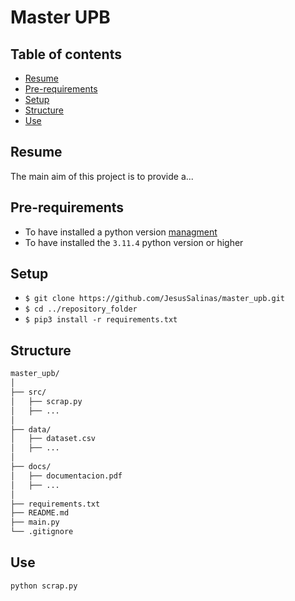 # Master UPB
## Table of contents
* [Resume](#resume)
* [Pre-requirements](#pre-requirements)
* [Setup](#setup)
* [Structure](#structure)
* [Use](#use)
## Resume
The main aim of this project is to provide a... 
## Pre-requirements
* To have installed a python version [managment](https://github.com/pyenv/pyenv)
* To have installed the ``3.11.4`` python version or higher
## Setup
* ``$ git clone https://github.com/JesusSalinas/master_upb.git``
* ``$ cd ../repository_folder``
* ``$ pip3 install -r requirements.txt``
## Structure
  ```bash
master_upb/
│
├── src/
│   ├── scrap.py
│   ├── ...
│
├── data/
│   ├── dataset.csv
│   ├── ...
│
├── docs/
│   ├── documentacion.pdf
│   ├── ...
│
├── requirements.txt
├── README.md
├── main.py
└── .gitignore
```
## Use
  ```python
python scrap.py
```
